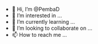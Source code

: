 - 👋 Hi, I’m @PembaD
- 👀 I’m interested in ...
- 🌱 I’m currently learning ...
- 💞️ I’m looking to collaborate on ...
- 📫 How to reach me ...

<!---
PembaD/PembaD is a ✨ special ✨ repository because its `README.md` (this file) appears on your GitHub profile.
You can click the Preview link to take a look at your changes.
--->
